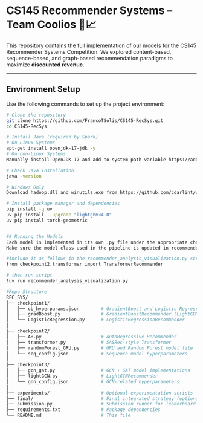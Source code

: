 # CS145 Recommender Systems – Team Coolios 🧠📈

This repository contains the full implementation of our models for the CS145 Recommender Systems Competition. We explored content-based, sequence-based, and graph-based recommendation paradigms to maximize **discounted revenue**.

---

## Environment Setup

Use the following commands to set up the project environment:

```bash
# Clone the repository
git clone https://github.com/FrancoTSolis/CS145-RecSys.git
cd CS145-RecSys

# Install Java (required by Spark)
# On Linux Systems
apt-get install openjdk-17-jdk -y
# On non-Linux Systems
Manually install OpenJDK 17 and add to system path variable https://adoptium.net/temurin/releases/?version=17

# Check Java Installation
java -version

# Windows Only
Download hadoop.dll and winutils.exe from https://github.com/cdarlint/winutils/tree/master/hadoop-3.3.5/bin

# Install package manager and dependencies
pip install -q uv
uv pip install --upgrade "lightgbm<4.0"
uv pip install torch-geometric


## Running the Models
Each model is implemented in its own .py file under the appropriate checkpoint folder. 
Make sure the model class used in the pipeline is updated in recommender_analysis_visualization.py

#include it as follows in the recommender_analysis_visualization.py script
from checkpoint2.transformer import TransformerRecommender

# then run script
!uv run recommender_analysis_visualization.py

#Repo Structure
REC_SYS/
├── checkpoint1/
│   ├── cb_hyperparams.json        # GradientBoost and Logistic Regression config
│   ├── gradBoost.py               # GradientBoostRecommender (LightGBM)
│   └── LogisticRegression.py      # LogisticRegressionRecommender
│
├── checkpoint2/
│   ├── AR.py                      # AutoRegressive Recommender
│   ├── transformer.py             # SASRec-style Transformer
│   ├── randomForest_GRU.py        # GRU and Random Forest model file
│   └── seq_config.json            # Sequence model hyperparameters
│
├── checkpoint3/
│   ├── gcn_gat.py                 # GCN + GAT model implementations
│   ├── lightGCN.py                # LightGCNRecommender
│   └── gnn_config.json            # GCN-related hyperparameters
│
├── experiments/                   # Optional experimentation scripts
├── final/                         # Final integrated strategy (optional)
├── submission.py                  # Submission runner for leaderboard
├── requirements.txt               # Package dependencies
└── README.md                      # This file


